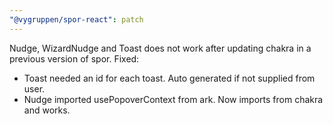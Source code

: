 ```yaml
---
"@vygruppen/spor-react": patch
---
```


Nudge, WizardNudge and Toast does not work after updating chakra in a previous version of spor.
Fixed:

- Toast needed an id for each toast. Auto generated if not supplied from user.
- Nudge imported usePopoverContext from ark. Now imports from chakra and works.

